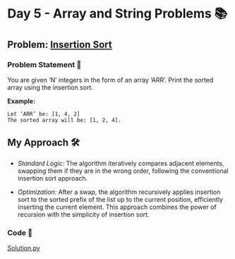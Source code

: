 # Day 5 - Array and String Problems 📚

## Problem: [Insertion Sort](https://www.codingninjas.com/studio/problems/insertion-sort_3155179)

### Problem Statement 📝
You are given ‘N’ integers in the form of an array ‘ARR’. Print the sorted array using the insertion sort.

**Example:**
```
Let ‘ARR’ be: [1, 4, 2]
The sorted array will be: [1, 2, 4].
```

## My Approach 🛠️
- *Standard Logic:* The algorithm iteratively compares adjacent elements, swapping them if they are in the wrong order, following the conventional insertion sort approach.

- *Optimization:* After a swap, the algorithm recursively applies insertion sort to the sorted prefix of the list up to the current position, efficiently inserting the current element. This approach combines the power of recursion with the simplicity of insertion sort.

### Code 🚀
[Solution.py](https://github.com/SanskarSh/50-Days-Coding-Challenge/blob/main/Insertion%20Sort/Solution.py)

